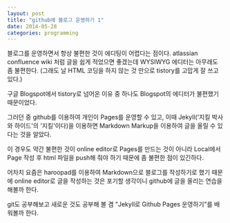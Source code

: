 ```yaml
---
layout: post
title: "github에 블로그 운영하기 1"
date: 2014-05-28 
categories: programming
---
```


블로그를 운영하면서 항상 불편한 것이 에디팅이 어렵다는 점이다. atlassian confluence wiki 처럼 글을 쉽게 적었으면 좋겠는데 WYSIWYG 에디터는 아무래도 좀 불편한다. (그래도 날 HTML 코딩을 하지 않는 것 만으로 tistory를 고맙게 잘 쓰고 있다.)

구글 Blogspot에서 tistory로 넘어온 이유 중 하나도 Blogspot의 에디터가 불편했기 때문이었다.

그러던 중 github를 이용하여 개인이 Pages를 운영할 수 있고, 이때 Jekyll('지킬 박사와 하이드'의 '지킬'이다)을 이용하면 Markdown Markup을 이용하여 글을 올릴 수 있다는 것을 알았다.

이 경우도 약간 불편한 것이 online editor로 Pages를 만드는 것이 아니라 Local에서 Page 작성 후 html 파일을 push해 줘야 하기 때문에 좀 불편한 점이 있긴하다.

어차치 요즘은 haroopad를 이용하여 Markdown으로 블로그를 작성하기로 했기 때문에 online editor로 글을 작성하는 것은 포기할 생각이니 github에 글을 올리는 연습을 해볼까 한다.

git도 공부해보고 새로운 것도 공부해 볼 겸 "Jekyll로 Github Pages 운영하기"를 배워볼까 한다.

